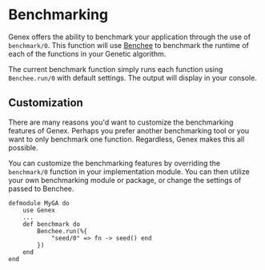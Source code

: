 # Benchmarking

Genex offers the ability to benchmark your application through the use of `benchmark/0`. This function will use [Benchee](https://hex.pm/packages/benchee) to benchmark the runtime of each of the functions in your Genetic algorithm.

The current benchmark function simply runs each function using `Benchee.run/0` with default settings. The output will display in your console.

## Customization

There are many reasons you'd want to customize the benchmarking features of Genex. Perhaps you prefer another benchmarking tool or you want to only benchmark one function. Regardless, Genex makes this all possible.

You can customize the benchmarking features by overriding the `benchmark/0` function in your implementation module. You can then utilize your own benchmarking module or package, or change the settings of passed to Benchee.

```
defmodule MyGA do
    use Genex
    ...
    def benchmark do
        Benchee.run(%{
            "seed/0" => fn -> seed() end
        })
    end
end
```
